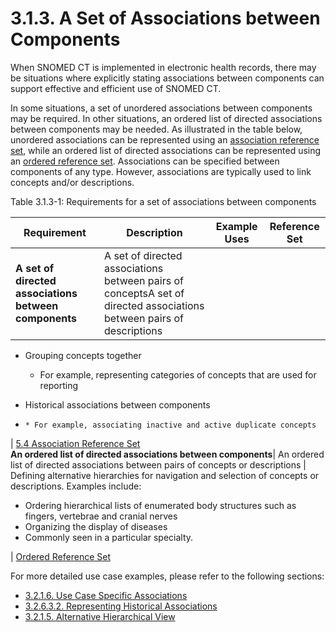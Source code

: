 # 3.1.3. A Set of Associations between Components

When SNOMED CT is implemented in electronic health records, there may be situations where explicitly stating associations between components can support effective and efficient use of SNOMED CT. 

In some situations, a set of unordered associations between components may be required. In other situations, an ordered list of directed associations between components may be needed. As illustrated in the table below, unordered associations can be represented using an [association reference set](5.4-Association-Reference-Set_35985671.html), while an ordered list of directed associations can be represented using an [ordered reference set](Ordered-Reference-Set_35985666.html). Associations can be specified between components of any type. However, associations are typically used to link concepts and/or descriptions.

Table 3.1.3-1: Requirements for a set of associations between components

Requirement| Description| Example Uses| Reference Set  
---|---|---|---  
**A set of directed associations between components**|  A set of directed associations between pairs of conceptsA set of directed associations between pairs of descriptions| 

  * Grouping concepts together 
    * For example, representing categories of concepts that are used for reporting
  * Historical associations between components

  *     * For example, associating inactive and active duplicate concepts

| [5.4 Association Reference Set](5.4-Association-Reference-Set_35985671.html)  
**An ordered list of directed associations between components**|  An ordered list of directed associations between pairs of concepts or descriptions | Defining alternative hierarchies for navigation and selection of concepts or descriptions. Examples include: 

  * Ordering hierarchical lists of enumerated body structures such as fingers, vertebrae and cranial nerves 
  * Organizing the display of diseases
  * Commonly seen in a particular specialty.

| [Ordered Reference Set](Ordered-Reference-Set_35985666.html)  
  
For more detailed use case examples, please refer to the following sections:

  * [3.2.1.6. Use Case Specific Associations](3.2.1.6.-Use-Case-Specific-Associations_35985582.html)
  * [3.2.6.3.2. Representing Historical Associations](3.2.6.3.2.-Representing-Historical-Associations_35985650.html)
  * [3.2.1.5. Alternative Hierarchical View](3.2.1.5.-Alternative-Hierarchical-View_35985573.html)

